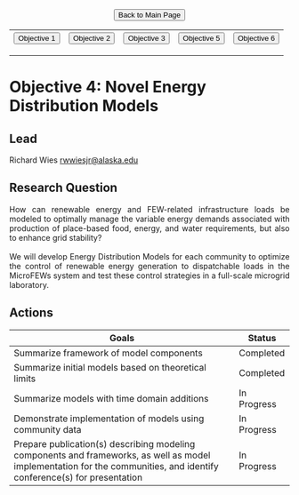 <form action="https://mjc55.github.io/MicroFEWs_Legacy/" align="center" style="bold">
<input type="submit" value="Back to Main Page" />
</form>


<p align="center" text-align="center"><table style="border-collapse: collapse; border: none;">
  <tr width="100%" style="border: none;">
    <th style="border: none;"> <form action="https://mjc55.github.io/MicroFEWs_Legacy/Objectives/Objective_1" align="left"><input type="submit" value="Objective 1" /></form> </th>
    <th style="border: none;"> <form action="https://mjc55.github.io/MicroFEWs_Legacy/Objectives/Objective_2" align="center"><input type="submit" value="Objective 2" /></form>  </th>
    <th style="border: none;"> <form action="https://mjc55.github.io/MicroFEWs_Legacy/Objectives/Objective_3" align="left"><input type="submit" value="Objective 3" /></form> </th>
    <th style="border: none;"> <form action="https://mjc55.github.io/MicroFEWs_Legacy/Objectives/Objective_5" align="left"><input type="submit" value="Objective 5" /></form> </th>
    <th style="border: none;"> <form action="https://mjc55.github.io/MicroFEWs_Legacy/Objectives/Objective_6" align="left"><input type="submit" value="Objective 6" /></form> </th>
  </tr>
</table></p>



# Objective 4: Novel Energy Distribution Models

## Lead
Richard Wies
rwwiesjr@alaska.edu

## Research Question
<div style="text-align: justify"> 
How can renewable energy and FEW-related infrastructure loads be modeled to optimally manage the variable energy demands associated with production of place-based food, 
energy, and water requirements, but also to enhance grid stability?
  <br> <br>
We will develop Energy Distribution Models for each community to optimize the control of renewable energy generation to dispatchable loads in the MicroFEWs system and 
test these control strategies in a full-scale microgrid laboratory.
</div>
 

 
## Actions


| Goals | Status |
|---   |---  |
| Summarize framework of model components	| Completed | 
| Summarize initial models based on theoretical limits	| Completed |
| Summarize models with time domain additions	| In Progress |
| Demonstrate implementation of models using community data	| In Progress |
| Prepare publication(s) describing modeling components and frameworks, as well as model implementation for the communities, and identify conference(s) for presentation	| In Progress |

